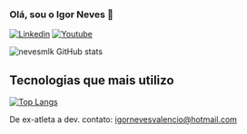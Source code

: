 ### Olá, sou o Igor Neves 🦉
[![Linkedin](https://img.shields.io/badge/LinkedIn-0077B5?style=for-the-badge&logo=linkedin&logoColor=white)](https://www.linkedin.com/in/igor-neves157/) [![Youtube](	https://img.shields.io/badge/YouTube-FF0000?style=for-the-badge&logo=youtube&logoColor=white)](https://www.youtube.com/watch?v=rcvhTlLHEu4)

![nevesmlk GitHub stats](https://github-readme-stats.vercel.app/api?username=nevesmlk&show_icons=true&theme=radical)

## Tecnologias que mais utilizo
[![Top Langs](https://github-readme-stats.vercel.app/api/top-langs/?username=nevesmlk)](https://github.com/nevesmlk/github-readme-stats)

De ex-atleta a dev.
contato: igornevesvalencio@hotmail.com


